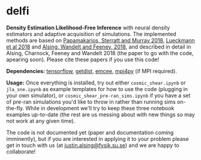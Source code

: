 # delfi

**Density Estimation Likelihood-Free Inference** with neural density estimators and adaptive acquisition of simulations. The implemented methods are based on [Papamakarios, Sterratt and Murray 2018](https://arxiv.org/pdf/1805.07226.pdf), [Lueckmann et al 2018](https://arxiv.org/abs/1805.09294) and [Alsing, Wandelt and Feeney, 2018](https://academic.oup.com/mnras/article-abstract/477/3/2874/4956055?redirectedFrom=fulltext), and described in detail in Alsing, Charnock, Feeney and Wandelt 2018 (the paper to go with the code, apearing soon). Please cite these papers if you use this code!

**Dependencies:** [tensorflow](https://www.tensorflow.org), [getdist](http://getdist.readthedocs.io/en/latest/), [emcee](http://dfm.io/emcee/current/), [mpi4py](https://mpi4py.readthedocs.io/en/stable/) (if MPI required).

**Usage:** Once everything is installed, try out either `cosmic_shear.ipynb` or `jla_sne.ipynb` as example templates for how to use the code (plugging in your own simulator), or `cosmic_shear_pre-ran_sims.ipynb` if you have a set of pre-ran simulations you'd like to throw in rather than running sims on-the-fly. While in development we'll try to keep these three notebook examples up-to-date (the rest are us messing about with new things so may not work at any given time).

The code is not documented yet (paper and documentation coming imminently), but if you are interested in applying it to your problem please get in touch with us (at justin.alsing@fysik.su.se) and we are happy to collaborate!
